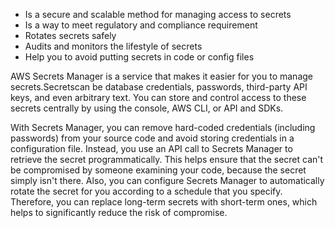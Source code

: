 - Is a secure and scalable method for managing access to secrets
- Is a way to meet regulatory and compliance requirement
- Rotates secrets safely
- Audits and monitors the lifestyle of secrets
- Help you to avoid putting secrets in code or config files

AWS Secrets Manager is a service that makes it easier for you to manage secrets.Secretscan be database credentials, passwords, third-party API keys, and even arbitrary text. You can store and control access to these secrets centrally by using the console, AWS CLI, or API and SDKs.

With Secrets Manager, you can remove hard-coded credentials (including passwords) from your source code and avoid storing credentials in a configuration file. Instead, you use an API call to Secrets Manager to retrieve the secret programmatically. This helps ensure that the secret can't be compromised by someone examining your code, because the secret simply isn't there. Also, you can configure Secrets Manager to automatically rotate the secret for you according to a schedule that you specify. Therefore, you can replace long-term secrets with short-term ones, which helps to significantly reduce the risk of compromise.
